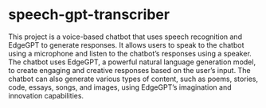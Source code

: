 # speech-gpt-transcriber
This project is a voice-based chatbot that uses speech recognition and EdgeGPT to generate responses. It allows users to speak to the chatbot using a microphone and listen to the chatbot’s responses using a speaker. The chatbot uses EdgeGPT, a powerful natural language generation model, to create engaging and creative responses based on the user’s input. The chatbot can also generate various types of content, such as poems, stories, code, essays, songs, and images, using EdgeGPT’s imagination and innovation capabilities.
